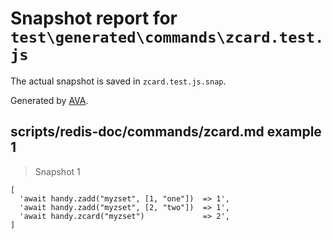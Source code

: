 # Snapshot report for `test\generated\commands\zcard.test.js`

The actual snapshot is saved in `zcard.test.js.snap`.

Generated by [AVA](https://ava.li).

## scripts/redis-doc/commands/zcard.md example 1

> Snapshot 1

    [
      'await handy.zadd("myzset", [1, "one"])  => 1',
      'await handy.zadd("myzset", [2, "two"])  => 1',
      'await handy.zcard("myzset")             => 2',
    ]
